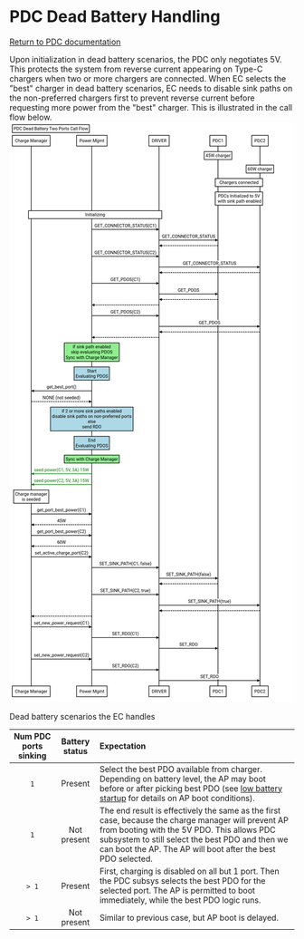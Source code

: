# PDC Dead Battery Handling

[Return to PDC documentation](../pdc.md)

Upon initialization in dead battery scenarios, the PDC only negotiates 5V. This
protects the system from reverse current appearing on Type-C chargers when two
or more chargers are connected.  When EC selects the "best" charger in dead
battery scenarios, EC needs to disable sink paths on the non-preferred chargers
first to prevent reverse current before requesting more power from the "best" charger.
This is illustrated in the call flow below.
![PDC Dead Battery Two Ports](pdc_dead_battery_two_ports.png)

Dead battery scenarios the EC handles

 Num PDC ports sinking | Battery status | Expectation
 :--------------------:| :------------: | :----------
 `1`                   |  Present       | Select the best PDO available from charger.  Depending on battery level, the AP may boot before or after picking best PDO (see [low battery startup](../../low_battery_startup.md) for details on AP boot conditions).
 `1`                   |  Not present   | The end result is effectively the same as the first case, because the charge manager will prevent AP from booting with the 5V PDO. This allows PDC subsystem to still select the best PDO and then we can boot the AP. The AP will boot after the best PDO selected.
 `> 1`                 |  Present       | First, charging is disabled on all but 1 port. Then the PDC subsys selects the best PDO for the selected port.  The AP is permitted to boot immediately, while the best PDO logic runs.
 `> 1`                 |  Not present   | Similar to previous case, but AP boot is delayed.
